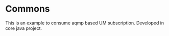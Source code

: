 # Commons
 
This is an example to consume aqmp based UM subscription.
Developed in core java project.
